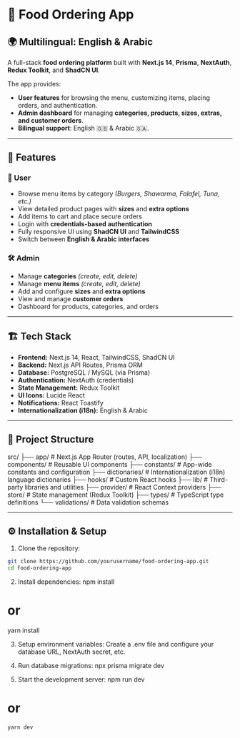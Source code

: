 # 🍔 Food Ordering App

## 🌍 Multilingual: English & Arabic

A full-stack **food ordering platform** built with **Next.js 14**, **Prisma**, **NextAuth**, **Redux Toolkit**, and **ShadCN UI**.

The app provides:

- **User features** for browsing the menu, customizing items, placing orders, and authentication.
- **Admin dashboard** for managing **categories, products, sizes, extras, and customer orders**.
- **Bilingual support**: English 🇬🇧 & Arabic 🇸🇦.

---

## 🚀 Features

### 👤 User

- Browse menu items by category _(Burgers, Shawarma, Falafel, Tuna, etc.)_
- View detailed product pages with **sizes** and **extra options**
- Add items to cart and place secure orders
- Login with **credentials-based authentication**
- Fully responsive UI using **ShadCN UI** and **TailwindCSS**
- Switch between **English & Arabic interfaces**

### 🛠️ Admin

- Manage **categories** _(create, edit, delete)_
- Manage **menu items** _(create, edit, delete)_
- Add and configure **sizes** and **extra options**
- View and manage **customer orders**
- Dashboard for products, categories, and orders

---

## 🏗️ Tech Stack

- **Frontend:** Next.js 14, React, TailwindCSS, ShadCN UI
- **Backend:** Next.js API Routes, Prisma ORM
- **Database:** PostgreSQL / MySQL (via Prisma)
- **Authentication:** NextAuth (credentials)
- **State Management:** Redux Toolkit
- **UI Icons:** Lucide React
- **Notifications:** React Toastify
- **Internationalization (i18n):** English & Arabic

---

## 📂 Project Structure

src/
├── app/ # Next.js App Router (routes, API, localization)
├── components/ # Reusable UI components
├── constants/ # App-wide constants and configuration
├── dictionaries/ # Internationalization (i18n) language dictionaries
├── hooks/ # Custom React hooks
├── lib/ # Third-party libraries and utilities
├── provider/ # React Context providers
├── store/ # State management (Redux Toolkit)
├── types/ # TypeScript type definitions
└── validations/ # Data validation schemas

---

## ⚙️ Installation & Setup

1. Clone the repository:

```bash
git clone https://github.com/yourusername/food-ordering-app.git
cd food-ordering-app
```

2. Install dependencies:
   npm install

# or

yarn install

3. Setup environment variables:
   Create a .env file and configure your database URL, NextAuth secret, etc.

4. Run database migrations:
   npx prisma migrate dev

5. Start the development server:
   npm run dev

# or

    yarn dev
